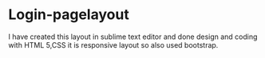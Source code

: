 # Login-pagelayout
I have created this layout in sublime text editor and done design and coding with HTML 5,CSS it is responsive layout so also used bootstrap.

